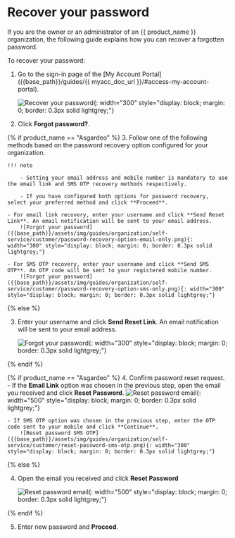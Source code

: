 # Recover your password

If you are the owner or an administrator of an {{ product_name }} organization, the following guide explains how you can recover a forgotten password.

To recover your password:

1. Go to the sign-in page of the [My Account Portal]({{base_path}}/guides/{{ myacc_doc_url }}/#access-my-account-portal).

    ![Recover your password]({{base_path}}/assets/img/guides/organization/self-service/customer/recover-your-password.png){: width="300" style="display: block; margin: 0; border: 0.3px solid lightgrey;"}

2. Click **Forgot password?**.

{% if product_name == "Asgardeo" %}
3. Follow one of the following methods based on the password recovery option configured for your organization.

    !!! note

        - Setting your email address and mobile number is mandatory to use the email link and SMS OTP recovery methods respectively.

        - If you have configured both options for password recovery, select your preferred method and click **Proceed**.

    - For email link recovery, enter your username and click **Send Reset Link**. An email notification will be sent to your email address.
        ![Forgot your password]({{base_path}}/assets/img/guides/organization/self-service/customer/password-recovery-option-email-only.png){: width="300" style="display: block; margin: 0; border: 0.3px solid lightgrey;"}

    - For SMS OTP recovery, enter your username and click **Send SMS OTP**. An OTP code will be sent to your registered mobile number.
        ![Forgot your password]({{base_path}}/assets/img/guides/organization/self-service/customer/password-recovery-option-sms-only.png){: width="300" style="display: block; margin: 0; border: 0.3px solid lightgrey;"}

{% else %}

3. Enter your username and click **Send Reset Link**. An email notification will be sent to your email address.

    ![Forgot your password]({{base_path}}/assets/img/guides/organization/self-service/customer/forgot-your-password.png){: width="300" style="display: block; margin: 0; border: 0.3px solid lightgrey;"}

{% endif %}

{% if product_name == "Asgardeo" %}
4. Confirm password reset request.
    - If the **Email Link** option was chosen in the previous step, open the email you received and click **Reset Password**.
        ![Reset password email]({{base_path}}/assets/img/guides/organization/self-service/customer/reset-password-email.png){: width="500" style="display: block; margin: 0; border: 0.3px solid lightgrey;"}

    - If SMS OTP option was chosen in the previous step, enter the OTP code sent to your mobile and click **Continue**.
        ![Reset password SMS OTP]({{base_path}}/assets/img/guides/organization/self-service/customer/reset-password-sms-otp.png){: width="300" style="display: block; margin: 0; border: 0.3px solid lightgrey;"}

{% else %}

4. Open the email you received and click **Reset Password**

    ![Reset password email]({{base_path}}/assets/img/guides/organization/self-service/customer/reset-password-email.png){: width="500" style="display: block; margin: 0; border: 0.3px solid lightgrey;"}

{% endif %}

5. Enter new password and **Proceed**.
